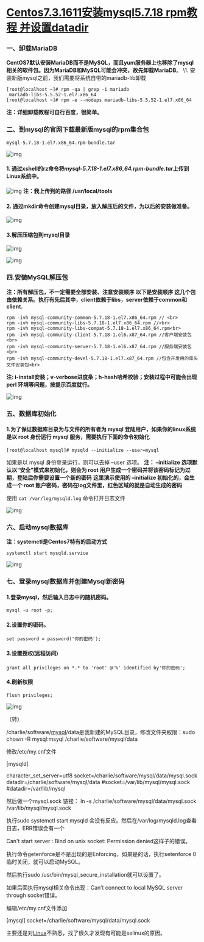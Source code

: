 # [Centos7.3.1611安装mysql5.7.18 rpm教程 并设置datadir](https://www.cnblogs.com/zhangmingcheng/p/7115497.html)



### 一、卸载MariaDB

**CentOS7默认安装MariaDB而不是MySQL，而且yum服务器上也移除了mysql相关的软件包。因为MariaDB和MySQL可能会冲突，故先卸载MariaDB**。 
\1. 安装新版mysql之前，我们需要将系统自带的mariadb-lib卸载

```
[root@localhost ~]# rpm -qa | grep -i mariadb
 mariadb-libs-5.5.52-1.el7.x86_64
[root@localhost ~]# rpm -e --nodeps mariadb-libs-5.5.52-1.el7.x86_64
```

**注：详细卸载教程可自行百度，很简单。**

### 二、到mysql的官网下载最新版mysql的rpm集合包

```
mysql-5.7.18-1.el7.x86_64.rpm-bundle.tar
```

![img](http://i.imgur.com/6dq9mEx.jpg)

#### 1. 通过xshell的rz命令将*mysql-5.7.18-1.el7.x86_64.rpm-bundle.tar*上传到Linux系统中。

![img](http://i.imgur.com/OFpr8v2.jpg) 
**注：我上传到的路径 /usr/local/tools**

#### 2. 通过mkdir命令创建mysql目录，放入解压后的文件，为以后的安装做准备。

![img](http://i.imgur.com/kCMWtf9.jpg)

#### 3.解压压缩包到mysql目录

![img](http://i.imgur.com/HZ5MRip.jpg)

![img](http://i.imgur.com/GyDiOpo.jpg)

### 四.安装MySQL解压包

**注：所有解压包，不一定需要全部安装、注意安装顺序** 
**以下是安装顺序 这几个包由依赖关系。执行有先后其中，client依赖于libs，server依赖于common和client.**

```
rpm -ivh mysql-community-common-5.7.18-1.el7.x86_64.rpm // <br> 
rpm -ivh mysql-community-libs-5.7.18-1.el7.x86_64.rpm //<br>
rpm -ivh mysql-community-libs-compat-5.7.18-1.el7.x86_64.rpm<br>
rpm -ivh mysql-community-client-5.7.18-1.el6.x87_64.rpm //客户端安装包 <br>
rpm -ivh mysql-community-server-5.7.18-1.el6.x87_64.rpm //服务端安装包<br>
rpm -ivh mysql-community-devel-5.7.18-1.el7.x87_64.rpm //包含开发用的库头文件安装包<br>
```

**注: i-install安装；v-verbose进度条；h-hash哈希校验；安装过程中可能会出现 perl 环境等问题，按提示百度就行。**

![img](http://i.imgur.com/RSt2SAW.jpg)

### 五、数据库初始化

#### 1.为了保证数据库目录为与文件的所有者为 mysql 登陆用户，如果你的linux系统是以 root 身份运行 mysql 服务，需要执行下面的命令初始化

```
[root@localhost mysql]# mysqld --initialize --user=mysql
```

如果是以 mysql 身份登录运行，则可以去掉 –user 选项。
**注： –initialize 选项默认以“安全”模式来初始化，则会为 root 用户生成一个密码并将该密码标记为过期，登陆后你需要设置一个新的密码**
**这里演示使用的 –initialize 初始化的，会生成一个 root 账户密码，密码在log文件里，红色区域的就是自动生成的密码**

使用 `cat /var/log/mysqld.log` 命令打开日志文件

![img](http://i.imgur.com/dWpPS8b.jpg)

### 六、启动mysql数据库

**注：systemctl是Centos7特有的启动方式**

```
systemctl start mysqld.service
```

![img](http://i.imgur.com/NYKSWuj.jpg)

### 七、登录mysql数据库并创建Mysql新密码

#### 1.登录mysql，然后输入日志中的随机密码。

```
mysql -u root -p;
```

#### 2.设置你的密码。

```
set password = password('你的密码');
```

#### 3.设置授权(远程访问)

```
grant all privileges on *.* to 'root' @'%' identified by'你的密码';
```

#### 4.刷新权限

```
flush privileges;
```

![img](http://i.imgur.com/WamZsjq.jpg)

（转）

/charlie/software/[mysql](http://lib.csdn.net/base/mysql)/data是我新建的MySQL目录，修改文件夹权限：sudo chown -R mysql:msyql /charlie/software/mysql/data

修改/etc/my.cnf文件

[mysqld]

character_set_server=utf8
socket=/charlie/software/mysql/data/mysql.sock
datadir=/charlie/software/mysql/data
\#socket=/var/lib/mysql/mysql.sock
\#datadir=/var/lib/mysql

 

然后做一个mysql.sock 链接：
ln -s /charlie/software/mysql/data/mysql.sock /var/lib/mysql/mysql.sock

执行sudo systemctl start mysqld 会没有反应。然后在/var/log/mysqld.log查看日志，ERR错误会有一个

Can't start server : Bind on unix socket: Permission denied这样子的错误。

执行命令getenforce是不是出现的是Enforcing，如果是的话，执行setenforce 0 临时关闭，就可以启动MySQL。

然后执行sudo /usr/bin/mysql_secure_installation就可以设置了。

如果后面执行mysql相关命令出现：Can’t connect to local MySQL server through socket错误。

编辑/etc/my.cnf文件添加

 [mysql]
socket=/charlie/software/mysql/data/mysql.sock

主要还是对[Linux](http://lib.csdn.net/base/linux)不熟悉，找了很久才发现有可能是selinux的原因。

 

 